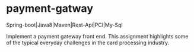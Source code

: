 # payment-gatway
Spring-boot|Java8|Maven|Rest-Api|PCI|My-Sql


Implement a payment gateway front end. This assignment highlights some of the typical everyday challenges in the card processing industry.




